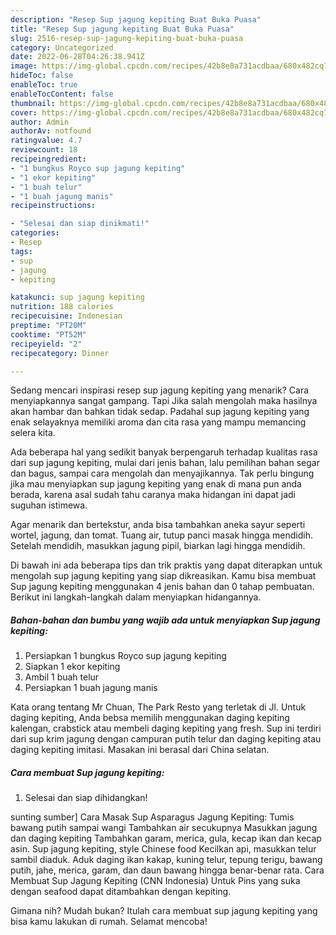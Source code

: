 ```yaml
---
description: "Resep Sup jagung kepiting Buat Buka Puasa"
title: "Resep Sup jagung kepiting Buat Buka Puasa"
slug: 2516-resep-sup-jagung-kepiting-buat-buka-puasa
category: Uncategorized
date: 2022-06-28T04:26:38.941Z
image: https://img-global.cpcdn.com/recipes/42b8e8a731acdbaa/680x482cq70/sup-jagung-kepiting-foto-resep-utama.jpg
hideToc: false
enableToc: true
enableTocContent: false
thumbnail: https://img-global.cpcdn.com/recipes/42b8e8a731acdbaa/680x482cq70/sup-jagung-kepiting-foto-resep-utama.jpg
cover: https://img-global.cpcdn.com/recipes/42b8e8a731acdbaa/680x482cq70/sup-jagung-kepiting-foto-resep-utama.jpg
author: Admin
authorAv: notfound
ratingvalue: 4.7
reviewcount: 18
recipeingredient:
- "1 bungkus Royco sup jagung kepiting"
- "1 ekor kepiting"
- "1 buah telur"
- "1 buah jagung manis"
recipeinstructions:

- "Selesai dan siap dinikmati!"
categories:
- Resep
tags:
- sup
- jagung
- kepiting

katakunci: sup jagung kepiting 
nutrition: 188 calories
recipecuisine: Indonesian
preptime: "PT20M"
cooktime: "PT52M"
recipeyield: "2"
recipecategory: Dinner

---
```



Sedang mencari inspirasi resep sup jagung kepiting yang menarik? Cara menyiapkannya sangat gampang. Tapi Jika salah mengolah maka hasilnya akan hambar dan bahkan tidak sedap. Padahal sup jagung kepiting yang enak selayaknya memiliki aroma dan cita rasa yang mampu memancing selera kita.


Ada beberapa hal yang sedikit banyak berpengaruh terhadap kualitas rasa dari sup jagung kepiting, mulai dari jenis bahan, lalu pemilihan bahan segar dan bagus, sampai cara mengolah dan menyajikannya. Tak perlu bingung jika mau menyiapkan sup jagung kepiting yang enak di mana pun anda berada, karena asal sudah tahu caranya maka hidangan ini dapat jadi suguhan istimewa.

Agar menarik dan bertekstur, anda bisa tambahkan aneka sayur seperti wortel, jagung, dan tomat. Tuang air, tutup panci masak hingga mendidih. Setelah mendidih, masukkan jagung pipil, biarkan lagi hingga mendidih.


Di bawah ini ada beberapa tips dan trik praktis yang dapat diterapkan untuk mengolah sup jagung kepiting yang siap dikreasikan. Kamu bisa membuat Sup jagung kepiting menggunakan 4 jenis bahan dan 0 tahap pembuatan. Berikut ini langkah-langkah dalam menyiapkan hidangannya.

<!--inarticleads1-->

##### Bahan-bahan dan bumbu yang wajib ada untuk menyiapkan Sup jagung kepiting:

1. Persiapkan 1 bungkus Royco sup jagung kepiting
1. Siapkan 1 ekor kepiting
1. Ambil 1 buah telur
1. Persiapkan 1 buah jagung manis


Kata orang tentang Mr Chuan, The Park Resto yang terletak di Jl. Untuk daging kepiting, Anda bebsa memilih menggunakan daging kepiting kalengan, crabstick atau membeli daging kepiting yang fresh. Sup ini terdiri dari sup krim jagung dengan campuran putih telur dan daging kepiting atau daging kepiting imitasi. Masakan ini berasal dari China selatan. 

<!--inarticleads2-->

##### Cara membuat Sup jagung kepiting:


1. Selesai dan siap dihidangkan!

sunting sumber] Cara Masak Sup Asparagus Jagung Kepiting: Tumis bawang putih sampai wangi Tambahkan air secukupnya Masukkan jagung dan daging kepiting Tambahkan garam, merica, gula, kecap ikan dan kecap asin. Sup jagung kepiting, style Chinese food Kecilkan api, masukkan telur sambil diaduk. Aduk daging ikan kakap, kuning telur, tepung terigu, bawang putih, jahe, merica, garam, dan daun bawang hingga benar-benar rata. Cara Membuat Sup Jagung Kepiting (CNN Indonesia) Untuk Pins yang suka dengan seafood dapat ditambahkan dengan kepiting. 

Gimana nih? Mudah bukan? Itulah cara membuat sup jagung kepiting yang bisa kamu lakukan di rumah. Selamat mencoba!
